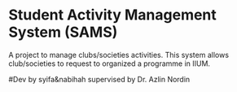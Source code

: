 # Student Activity Management System (SAMS)

A project to manage clubs/societies activities. This system allows club/societies to request to organized a programme in IIUM. 

#Dev by syifa&nabihah supervised by Dr. Azlin Nordin 


